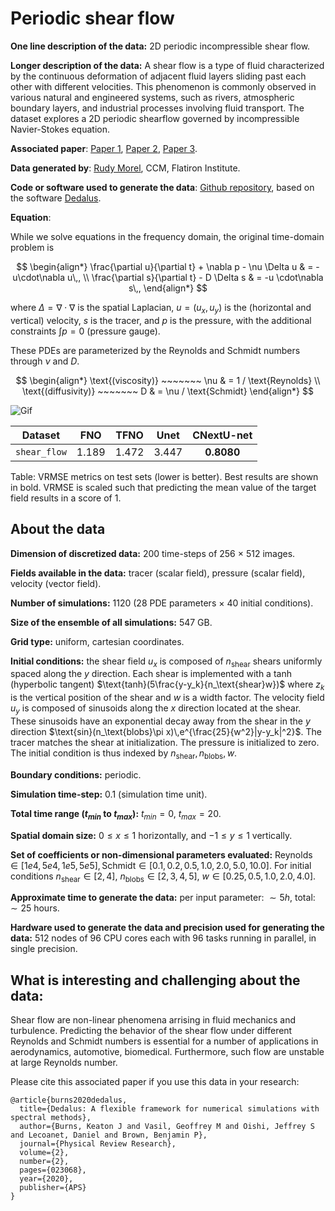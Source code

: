 # Periodic shear flow

**One line description of the data:** 2D periodic incompressible shear flow.

**Longer description of the data:**
A shear flow is a type of fluid characterized by the continuous deformation of adjacent fluid layers sliding past each other with different velocities. This phenomenon is commonly observed in various natural and engineered systems, such as rivers, atmospheric boundary layers, and industrial processes involving fluid transport.
The dataset explores a 2D periodic shearflow governed by incompressible Navier-Stokes equation.

**Associated paper**: [Paper 1](https://www.sciencedirect.com/book/9780124059351/fluid-mechanics), [Paper 2](https://journals.aps.org/prfluids/abstract/10.1103/PhysRevFluids.6.100504), [Paper 3](https://journals.aps.org/prfluids/abstract/10.1103/PhysRevFluids.9.014202).

**Data generated by**: [Rudy Morel](https://rudymorel.github.io/), CCM, Flatiron Institute.

**Code or software used to generate the data**: [Github repository](https://github.com/RudyMorel/the-well-rbc-sf), based on the software [Dedalus](https://dedalus-project.readthedocs.io/en/latest/pages/examples/ivp_2d_shear_flow.html).

**Equation**:

While we solve equations in the frequency domain, the original time-domain problem is

$$
\begin{align*}
\frac{\partial u}{\partial t} + \nabla p - \nu \Delta u & = -u\cdot\nabla u\,,
\\
\frac{\partial s}{\partial t} - D \Delta s & = -u \cdot\nabla s\,,
\end{align*}
$$

where $\Delta = \nabla \cdot \nabla$ is the spatial Laplacian, $u = (u_x,u_y)$ is the (horizontal and vertical) velocity, $s$ is the tracer, and $p$ is the pressure,
with the additional constraints $\int p = 0$ (pressure gauge).

These PDEs are parameterized by the Reynolds and Schmidt numbers through $\nu$ and $D$.

$$
\begin{align*}
\text{(viscosity)} ~~~~~~~ \nu & = 1 / \text{Reynolds}
\\
\text{(diffusivity)} ~~~~~~~ D & = \nu / \text{Schmidt}
\end{align*}
$$

![Gif](https://users.flatironinstitute.org/~polymathic/data/the_well/datasets/shear_flow/gif/tracer_normalized.gif)

| Dataset    | FNO | TFNO  | Unet | CNextU-net
|:-:|:-:|:-:|:-:|:-:|
| `shear_flow`  | 1.189 | 1.472 | 3.447 | $\mathbf{0.8080}$ |

Table: VRMSE metrics on test sets (lower is better). Best results are shown in bold. VRMSE is scaled such that predicting the mean value of the target field results in a score of 1.

## About the data

**Dimension of discretized data:** 200 time-steps of 256 $\times$ 512 images.

**Fields available in the data:** tracer (scalar field), pressure (scalar field), velocity (vector field).

**Number of simulations:** 1120 (28 PDE parameters $\times$ 40 initial conditions).

**Size of the ensemble of all simulations:** 547 GB.

**Grid type:** uniform, cartesian coordinates.

**Initial conditions:** the shear field $u_x$ is composed of $n_\text{shear}$ shears uniformly spaced along the $y$ direction. Each shear is implemented with a tanh (hyperbolic tangent) $\text{tanh}(5\frac{y-y_k}{n_\text{shear}w})$ where $z_k$ is the vertical position of the shear and $w$ is a width factor.
The velocity field $u_y$ is composed of sinusoids along the $x$ direction located at the shear. These sinusoids have an exponential decay away from the shear in the $y$ direction $\text{sin}(n_\text{blobs}\pi x)\,e^{\frac{25}{w^2}|y-y_k|^2}$.
The tracer matches the shear at initialization. The pressure is initialized to zero.
The initial condition is thus indexed by $n_\text{shear},n_\text{blobs},w$.

**Boundary conditions:** periodic.

**Simulation time-step:** 0.1 (simulation time unit).

**Total time range ($t_{min}$ to $t_{max}$):** $t_{min} = 0$, $t_{max} = 20$.

**Spatial domain size:** $0\leq x \leq 1$ horizontally, and $-1 \leq y \leq 1$ vertically.

**Set of coefficients or non-dimensional parameters evaluated:** $\text{Reynolds}\in[1e4, 5e4, 1e5, 5e5], \text{Schmidt}\in[0.1, 0.2, 0.5, 1.0, 2.0, 5.0, 10.0]$. For initial conditions $n_\text{shear}\in[2,4]$, $n_\text{blobs}\in[2,3,4,5]$, $w\in[0.25, 0.5, 1.0, 2.0, 4.0]$.


**Approximate time to generate the data:** per input parameter: $\sim 5h$, total: $\sim 25$ hours.

**Hardware used to generate the data and precision used for generating the data:** 512 nodes of 96 CPU cores each with 96 tasks running in parallel, in single precision.

## What is interesting and challenging about the data:

Shear flow are non-linear phenomena arrising in fluid mechanics and turbulence.
Predicting the behavior of the shear flow under different Reynolds and Schmidt numbers is essential for a number of applications in aerodynamics, automotive, biomedical.
Furthermore, such flow are unstable at large Reynolds number.

Please cite this associated paper if you use this data in your research:

```
@article{burns2020dedalus,
  title={Dedalus: A flexible framework for numerical simulations with spectral methods},
  author={Burns, Keaton J and Vasil, Geoffrey M and Oishi, Jeffrey S and Lecoanet, Daniel and Brown, Benjamin P},
  journal={Physical Review Research},
  volume={2},
  number={2},
  pages={023068},
  year={2020},
  publisher={APS}
}
```
